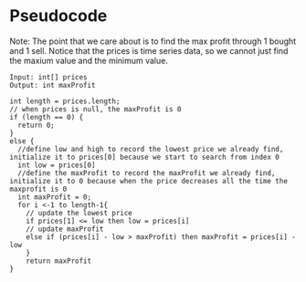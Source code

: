 # Pseudocode
Note: The point that we care about is to find the max profit through 1 bought and 1 sell. Notice that the prices is time series data, so we cannot just find the maxium value and the minimum value.
```
Input: int[] prices
Output: int maxProfit

int length = prices.length;
// when prices is null, the maxProfit is 0
if (length == 0) {
  return 0;
}
else {
  //define low and high to record the lowest price we already find, initialize it to prices[0] because we start to search from index 0
  int low = prices[0]
  //define the maxProfit to record the maxProfit we already find, initialize it to 0 because when the price decreases all the time the maxprofit is 0
  int maxProfit = 0;
  for i <-1 to length-1{
    // update the lowest price
    if prices[1] <= low then low = prices[i]
    // update maxProfit
    else if (prices[i] - low > maxProfit) then maxProfit = prices[i] - low
    }
    return maxProfit
}
```
